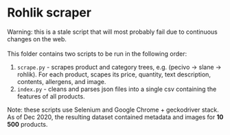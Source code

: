 # Rohlik scraper
Warning: this is a stale script that will most probably fail due to continuous changes on the web.<br><br>
This folder contains two scripts to be run in the following order:
1. `scrape.py` - scrapes product and category trees, e.g. (pecivo -> slane -> rohlik). For each product, scapes its price, quantity, text description, contents, allergens, and image.
2. `index.py` - cleans and parses json files into a single csv containing the features of all products. <br>

Note: these scripts use Selenium and Google Chrome + geckodriver stack.<br>
As of Dec 2020, the resulting dataset contained metadata and images for **10 500** products.